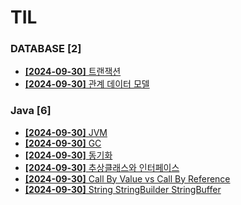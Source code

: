 # TIL
 
### DATABASE [2]
- [**[2024-09-30]**  트랜잭션](https://github.com/A-lass/TIL/blob/main/DATABASE/트랜잭션.md)
- [**[2024-09-30]**  관계 데이터 모델](https://github.com/A-lass/TIL/blob/main/DATABASE/관계_데이터_모델.md)
### Java [6]
- [**[2024-09-30]**  JVM](https://github.com/A-lass/TIL/blob/main/Java/JVM.md)
- [**[2024-09-30]**  GC](https://github.com/A-lass/TIL/blob/main/Java/GC.md)
- [**[2024-09-30]**  동기화](https://github.com/A-lass/TIL/blob/main/Java/동기화.md)
- [**[2024-09-30]**  추상클래스와 인터페이스](https://github.com/A-lass/TIL/blob/main/Java/추상클래스와_인터페이스.md)
- [**[2024-09-30]**  Call By Value vs Call By Reference](https://github.com/A-lass/TIL/blob/main/Java/Call_By_Value_vs_Call_By_Reference.md)
- [**[2024-09-30]**  String StringBuilder StringBuffer](https://github.com/A-lass/TIL/blob/main/Java/String_StringBuilder_StringBuffer.md)
